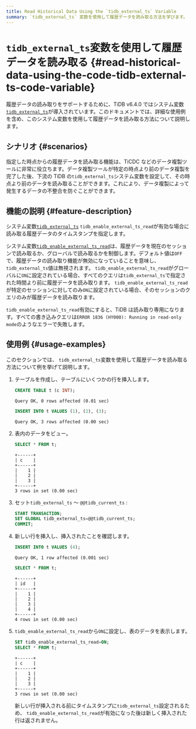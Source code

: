 ```yaml
---
title: Read Historical Data Using the `tidb_external_ts` Variable
summary: `tidb_external_ts` 変数を使用して履歴データを読み取る方法を学びます。
---
```


# <code>tidb_external_ts</code>変数を使用して履歴データを読み取る {#read-historical-data-using-the-code-tidb-external-ts-code-variable}

履歴データの読み取りをサポートするために、TiDB v6.4.0 ではシステム変数[`tidb_external_ts`](/system-variables.md#tidb_external_ts-new-in-v640)が導入されています。このドキュメントでは、詳細な使用例を含め、このシステム変数を使用して履歴データを読み取る方法について説明します。

## シナリオ {#scenarios}

指定した時点からの履歴データを読み取る機能は、TiCDC などのデータ複製ツールに非常に役立ちます。データ複製ツールが特定の時点より前のデータ複製を完了した後、下流の TiDB の`tidb_external_ts`システム変数を設定して、その時点より前のデータを読み取ることができます。これにより、データ複製によって発生するデータの不整合を防ぐことができます。

## 機能の説明 {#feature-description}

システム変数[`tidb_external_ts`](/system-variables.md#tidb_external_ts-new-in-v640) `tidb_enable_external_ts_read`が有効な場合に読み取る履歴データのタイムスタンプを指定します。

システム変数[`tidb_enable_external_ts_read`](/system-variables.md#tidb_enable_external_ts_read-new-in-v640)は、履歴データを現在のセッションで読み取るか、グローバルで読み取るかを制御します。デフォルト値は`OFF`で、履歴データの読み取り機能が無効になっていることを意味し、 `tidb_external_ts`値は無視されます。 `tidb_enable_external_ts_read`がグローバルに`ON`に設定されている場合、すべてのクエリは`tidb_external_ts`で指定された時間より前に履歴データを読み取ります。 `tidb_enable_external_ts_read`が特定のセッションに対してのみ`ON`に設定されている場合、そのセッションのクエリのみが履歴データを読み取ります。

`tidb_enable_external_ts_read`有効にすると、TiDB は読み取り専用になります。すべての書き込みクエリは`ERROR 1836 (HY000): Running in read-only mode`のようなエラーで失敗します。

## 使用例 {#usage-examples}

このセクションでは、 `tidb_external_ts`変数を使用して履歴データを読み取る方法について例を挙げて説明します。

1.  テーブルを作成し、テーブルにいくつかの行を挿入します。

    ```sql
    CREATE TABLE t (c INT);
    ```

        Query OK, 0 rows affected (0.01 sec)

    ```sql
    INSERT INTO t VALUES (1), (2), (3);
    ```

        Query OK, 3 rows affected (0.00 sec)

2.  表内のデータをビュー。

    ```sql
    SELECT * FROM t;
    ```

        +------+
        | c    |
        +------+
        |    1 |
        |    2 |
        |    3 |
        +------+
        3 rows in set (0.00 sec)

3.  セット`tidb_external_ts` ～ `@@tidb_current_ts` :

    ```sql
    START TRANSACTION;
    SET GLOBAL tidb_external_ts=@@tidb_current_ts;
    COMMIT;
    ```

4.  新しい行を挿入し、挿入されたことを確認します。

    ```sql
    INSERT INTO t VALUES (4);
    ```

        Query OK, 1 row affected (0.001 sec)

    ```sql
    SELECT * FROM t;
    ```

        +------+
        | id   |
        +------+
        |    1 |
        |    2 |
        |    3 |
        |    4 |
        +------+
        4 rows in set (0.00 sec)

5.  `tidb_enable_external_ts_read`から`ON`に設定し、表のデータを表示します。

    ```sql
    SET tidb_enable_external_ts_read=ON;
    SELECT * FROM t;
    ```

        +------+
        | c    |
        +------+
        |    1 |
        |    2 |
        |    3 |
        +------+
        3 rows in set (0.00 sec)

    新しい行が挿入される前にタイムスタンプに`tidb_external_ts`設定されるため、 `tidb_enable_external_ts_read`が有効になった後は新しく挿入された行は返されません。
